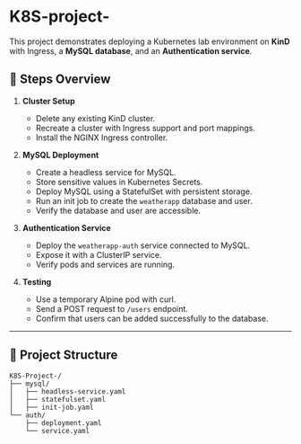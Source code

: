 # K8S-project-

This project demonstrates deploying a Kubernetes lab environment on **KinD** with Ingress, a **MySQL database**, and an **Authentication service**.

## 📌 Steps Overview

1. **Cluster Setup**
   - Delete any existing KinD cluster.
   - Recreate a cluster with Ingress support and port mappings.
   - Install the NGINX Ingress controller.

2. **MySQL Deployment**
   - Create a headless service for MySQL.
   - Store sensitive values in Kubernetes Secrets.
   - Deploy MySQL using a StatefulSet with persistent storage.
   - Run an init job to create the `weatherapp` database and user.
   - Verify the database and user are accessible.

3. **Authentication Service**
   - Deploy the `weatherapp-auth` service connected to MySQL.
   - Expose it with a ClusterIP service.
   - Verify pods and services are running.

4. **Testing**
   - Use a temporary Alpine pod with curl.
   - Send a POST request to `/users` endpoint.
   - Confirm that users can be added successfully to the database.

---

## 📂 Project Structure

```plaintext
K8S-Project-/
├── mysql/
│   ├── headless-service.yaml
│   ├── statefulset.yaml
│   ├── init-job.yaml
└── auth/
    ├── deployment.yaml
    └── service.yaml
